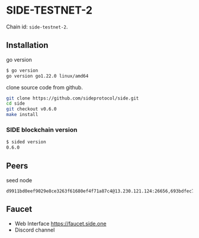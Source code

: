 # SIDE-TESTNET-2

Chain id: `side-testnet-2`.

## Installation

go version
```sh
$ go version
go version go1.22.0 linux/amd64
```
clone source code from github.
```sh
git clone https://github.com/sideprotocol/side.git
cd side
git checkout v0.6.0
make install
```

### SIDE blockchain version
```sh
$ sided version
0.6.0
```

## Peers
seed node
```
d9911bd0eef9029e8ce3263f61680ef4f71a87c4@13.230.121.124:26656,693bdfec73a81abddf6f758aa49321de48456a96@13.231.67.192:26656
```

## Faucet 

- Web Interface
https://faucet.side.one
- Discord channel
